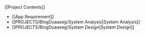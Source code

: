 [[Project Contents]]
- [[App Requirement]]
- [[PROJECTS/BlogDuaaeeg/System Analysis|System Analysis]]
- [[PROJECTS/BlogDuaaeeg/System Design|System Design]]
